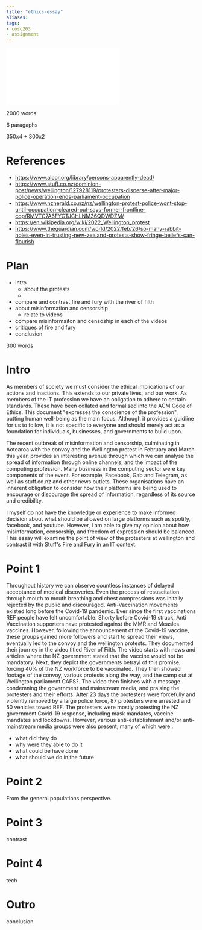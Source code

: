 ```yaml
---
title: "ethics-essay"
aliases: 
tags: 
- cosc203
- assignment
---
```


![specs](file:///C:/Users/Jet%20Hughes/Documents/Personal/courses/cosc-203/assignments/03-essay/asgn3.pdf)


2000 words

6 paragaphs

350x4 + 300x2

# References
- https://www.alcor.org/library/persons-apparently-dead/
- https://www.stuff.co.nz/dominion-post/news/wellington/127928119/protesters-disperse-after-major-police-operation-ends-parliament-occupation
- https://www.nzherald.co.nz/nz/wellington-protest-police-wont-stop-until-occupation-cleared-out-says-former-frontline-cop/RMVTC7A6FYGTJCHLNM36QDWDZM/
- https://en.wikipedia.org/wiki/2022_Wellington_protest
- https://www.theguardian.com/world/2022/feb/26/so-many-rabbit-holes-even-in-trusting-new-zealand-protests-show-fringe-beliefs-can-flourish


# Plan
- intro
	- about the protests
	- 
- compare and contrast fire and fury with the river of filth
- about misinformation and censorship
	- relate to videos
- compare misinformaiton and censoship in each of the videos
- critiques of fire and fury
- conclusion

300 words

# Intro
As members of society we must consider the ethical implications of our actions and inactions. This extends to our private lives, and our work. As members of the IT profession we have an obligation to adhere to certain standards. These have been collated and formalised into the ACM Code of Ethics. This document "expresses the conscience of the profession", putting human well-being as the main focus. Although it provides a guidline for us to follow, it is not specific to everyone and should merely act as a foundation for individuals, businesses, and governments to build upon. 

The recent outbreak of misinformation and censorship, culminating in Aotearoa with the convoy and the Wellington protest in February and March this year, provides an interesting avenue through which we can analyse the spread of information through online channels, and the impact of the computing profession. Many business in the computing sector were key components of the event. For example, Facebook, Gab and Telegram, as well as stuff.co.nz and other news outlets. These organisations have an inherent obligation to consider how their platforms are being used to encourage or discourage the spread of information, regardless of its source and credibility. 

I myself do not have the knowledge or experience to make informed decision about what should be allowed on large platforms such as spotify, facebook, and youtube. However, I am able to give my opinion about how misinformation, censorship, and freedom of expression should be balanced. This essay will examine the point of view of the protesters at wellington and contrast it with Stuff's Fire and Fury in an IT context. 

# Point 1
Throughout history we can observe countless instances of delayed acceptance of medical discoveries. Even the process of resuscitation through mouth to mouth breathing and chest compressions was initally rejected by the public and discouraged. Anti-Vaccination movements existed long before the Covid-19 pandemic. Ever since the first vaccinations REF people have felt uncomfortable. Shorty before Covid-19 struck, Anti Vaccination supporters have protested against the MMR and Measles vaccines. However, following the announcement of the Covid-19 vaccine, these groups gained more followers and start to spread their views, eventually led to the convoy and the wellington protests. They documented their journey in the video titled River of Filth. The video starts with news and articles where the NZ government stated that the vaccine would not be mandatory. Next, they depict the governments betrayl of this promise, forcing 40% of the NZ workforce to be vaccinated. They then showed footage of the convoy, various protests along the way, and the camp out at Wellington parliament CAPS?. The video then finishes with a message condemning the government and mainstream media, and praising the protesters and their efforts. After 23 days the protesters were forcefully and violently removed by a large police force, 87 protesters were arrested and 50 vehicles towed REF. The protesters were mostly protesting the NZ government Covid-19 response, including mask mandates, vaccine mandates and lockdowns. However, various anti-establishment and/or anti-mainstream media groups were also present, many of which were . 



- what did they do
- why were they able to do it
- what could be have done
- what should we do in the future

# Point 2
From the general populations perspective. 

# Point 3
contrast

# Point 4
tech

# Outro
conclusion
